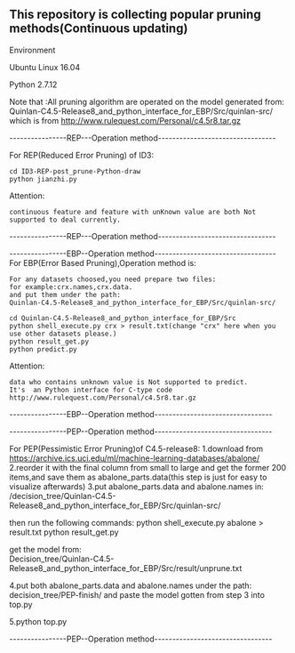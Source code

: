 This repository is collecting popular pruning methods(Continuous updating)
--------

Environment

Ubuntu Linux 16.04

Python 2.7.12

Note that :All pruning algorithm are operated on the model generated from:
Quinlan-C4.5-Release8_and_python_interface_for_EBP/Src/quinlan-src/
which is from http://www.rulequest.com/Personal/c4.5r8.tar.gz


----------------REP---Operation method---------------------------------

For REP(Reduced Error Pruning) of ID3:

    cd ID3-REP-post_prune-Python-draw
    python jianzhi.py
Attention:

    continuous feature and feature with unKnown value are both Not supported to deal currently.
----------------REP---Operation method---------------------------------

----------------EBP--Operation method----------------------------------
For EBP(Error Based Pruning),Operation method is:

    For any datasets choosed,you need prepare two files:
    for example:crx.names,crx.data.
    and put them under the path: 
    Quinlan-C4.5-Release8_and_python_interface_for_EBP/Src/quinlan-src/

    cd Quinlan-C4.5-Release8_and_python_interface_for_EBP/Src
    python shell_execute.py crx > result.txt(change "crx" here when you use other datasets please.)
    python result_get.py
    python predict.py

Attention:

    data who contains unknown value is Not supported to predict.
    It's  an Python interface for C-type code http://www.rulequest.com/Personal/c4.5r8.tar.gz

----------------EBP--Operation method---------------------------------

----------------PEP--Operation method---------------------------------  

For PEP(Pessimistic Error Pruning)of C4.5-release8:
1.download from https://archive.ics.uci.edu/ml/machine-learning-databases/abalone/  
2.reorder it with the final column from small to large and get the former 200 items,and save them as abalone_parts.data(this step is just for easy to visualize afterwards)
3.put abalone_parts.data and abalone.names in:  
/decision_tree/Quinlan-C4.5-Release8_and_python_interface_for_EBP/Src/quinlan-src/

then run the following commands:
	python shell_execute.py abalone > result.txt
	python result_get.py  

get the model from:  
Decision_tree/Quinlan-C4.5-Release8_and_python_interface_for_EBP/Src/result/unprune.txt  

4.put  both abalone_parts.data and abalone.names under the path:  
decision_tree/PEP-finish/
and paste the model gotten from step 3 into top.py  

5.python top.py

----------------PEP--Operation method---------------------------------